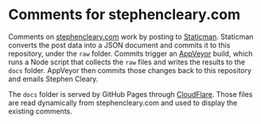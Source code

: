 # Comments for stephencleary.com

Comments on [stephencleary.com](https://stephencleary.com) work by posting to [Staticman](https://staticman.net/). Staticman converts the post data into a JSON document and commits it to this repository, under the `raw` folder. Commits trigger an [AppVeyor](https://www.appveyor.com/) build, which runs a Node script that collects the `raw` files and writes the results to the `docs` folder. AppVeyor then commits those changes back to this repository and emails Stephen Cleary.

The `docs` folder is served by GitHub Pages through [CloudFlare](https://www.cloudflare.com/). Those files are read dynamically from stephencleary.com and used to display the existing comments.